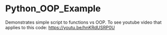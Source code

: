 # Python_OOP_Example
Demonstrates simple script to functions vs OOP.
To see youtube video that applies to this code:
https://youtu.be/hnKRdUSRP0U
